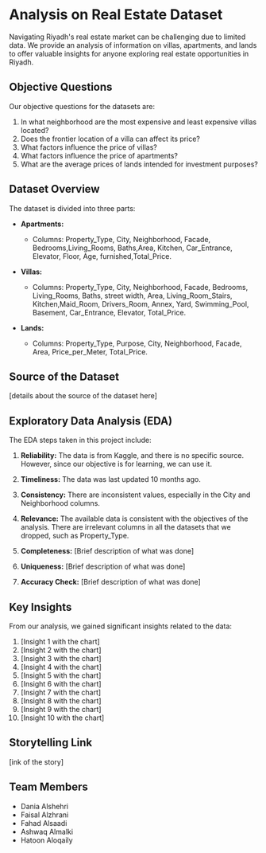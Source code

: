 # Analysis on Real Estate Dataset

Navigating Riyadh's real estate market can be challenging due to limited data. We provide an analysis of information on villas, apartments, and lands to offer valuable insights for anyone exploring real estate opportunities in Riyadh.

## Objective Questions

Our objective questions for the datasets are:

1. In what neighborhood are the most expensive and least expensive villas located?
2. Does the frontier location of a villa can affect its price?
3. What factors influence the price of villas?
4. What factors influence the price of apartments?
5. What are the average prices of lands intended for investment purposes?

## Dataset Overview

The dataset is divided into three parts:

- **Apartments:**
  - Columns: Property_Type, City, Neighborhood, Facade, Bedrooms,Living_Rooms, Baths,Area, Kitchen, Car_Entrance, Elevator, Floor, Age, furnished,Total_Price.

- **Villas:**
  - Columns: Property_Type, City, Neighborhood, Facade, Bedrooms, Living_Rooms, Baths, street width, Area, Living_Room_Stairs, Kitchen,Maid_Room, Drivers_Room, Annex, Yard, Swimming_Pool, Basement, Car_Entrance, Elevator, Total_Price.

- **Lands:**
  - Columns: Property_Type, Purpose, City, Neighborhood, Facade, Area, Price_per_Meter, Total_Price.
    
## Source of the Dataset

[details about the source of the dataset here]

## Exploratory Data Analysis (EDA)

The EDA steps taken in this project include:

1. **Reliability:** 
 The data is from Kaggle, and there is no specific source. However, since our objective is for learning, we can use it.

3. **Timeliness:** 
The data was last updated 10 months ago.

4. **Consistency:**
   There are inconsistent values, especially in the City and Neighborhood columns.

6. **Relevance:**
   The available data is consistent with the objectives of the analysis.
   There are irrelevant columns in all the datasets that we dropped, such as Property_Type.

8. **Completeness:** [Brief description of what was done]
9. **Uniqueness:** [Brief description of what was done]
10. **Accuracy Check:** [Brief description of what was done]

## Key Insights

From our analysis, we gained significant insights related to the data:

1. [Insight 1 with the chart]
2. [Insight 2 with the chart]
3. [Insight 3 with the chart]
4. [Insight 4 with the chart]
5. [Insight 5 with the chart]
6. [Insight 6 with the chart]
7. [Insight 7 with the chart]
8. [Insight 8 with the chart]
9. [Insight 9 with the chart]
10. [Insight 10 with the chart]



## Storytelling Link

[ink of the story]



## Team Members

- Dania Alshehri
- Faisal Alzhrani
- Fahad Alsaadi
- Ashwaq Almalki
- Hatoon Aloqaily
